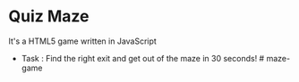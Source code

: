 # Quiz Maze

It's a HTML5 game written in JavaScript 

- Task : Find the right exit and get out of the maze in 30 seconds! # maze-game
